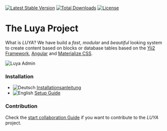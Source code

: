 [![Latest Stable Version](https://poser.pugx.org/zephir/luya/v/stable)](https://packagist.org/packages/zephir/luya) 
[![Total Downloads](https://poser.pugx.org/zephir/luya/downloads)](https://packagist.org/packages/zephir/luya) 
[![License](https://poser.pugx.org/zephir/luya-module-admin/license)](https://packagist.org/packages/zephir/luya-module-admin)

The Luya Project
=================

What is *LUYA*? We have build a *fast*, *modular* and *beautiful* looking system to create content based on blocks or database tables based on the [Yii2 Framework](https://github.com/yiisoft/yii2), [Angular](https://angularjs.org) and [Materialize CSS](materializecss.com).

![Luya Admin](https://raw.githubusercontent.com/zephir/luya/master/docs/guide/img/luya-admin.png)

### Installation

* ![Deutsch](https://raw.githubusercontent.com/savetheinternet/Tinyboard/master/static/flags/de.png) [Installationsanleitung](https://luya.io/de/dokumentation/install)
* ![English](https://raw.githubusercontent.com/savetheinternet/Tinyboard/master/static/flags/us.png) [Setup Guide](https://luya.io/en/docs/install)

### Contribution

Check the [start collaboration Guide](docs/guide/start-collaboration.md) if you want to contribute to the *LUYA* project.
